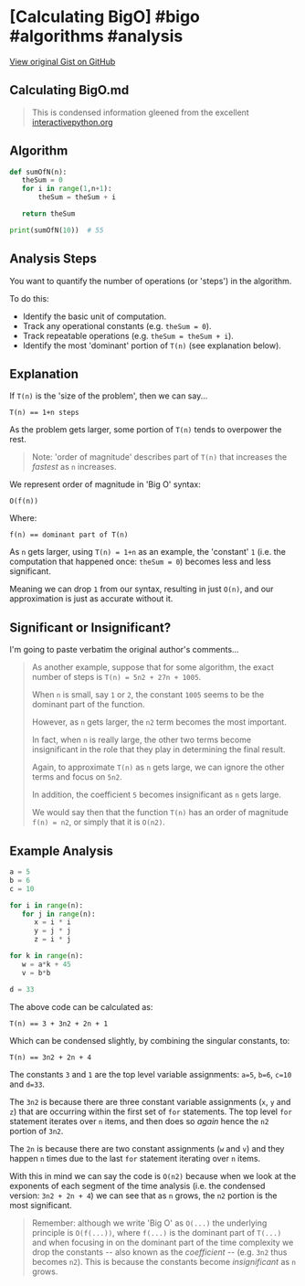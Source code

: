 # [Calculating BigO] #bigo #algorithms #analysis

[View original Gist on GitHub](https://gist.github.com/Integralist/fb0f19802a7021fbdefae39c6de9fc3b)

## Calculating BigO.md

> This is condensed information gleened from the excellent [interactivepython.org](http://interactivepython.org/runestone/static/pythonds/AlgorithmAnalysis/BigONotation.html)

## Algorithm

```py
def sumOfN(n):
   theSum = 0
   for i in range(1,n+1):
       theSum = theSum + i

   return theSum

print(sumOfN(10))  # 55
```

## Analysis Steps

You want to quantify the number of operations (or 'steps') in the algorithm.

To do this:

* Identify the basic unit of computation.
* Track any operational constants (e.g. `theSum = 0`).
* Track repeatable operations (e.g. `theSum = theSum + i`).
* Identify the most 'dominant' portion of `T(n)` (see explanation below).

## Explanation

If `T(n)` is the 'size of the problem', then we can say...

```
T(n) == 1+n steps
```

As the problem gets larger, some portion of `T(n)` tends to overpower the rest.

> Note: 'order of magnitude' describes part of `T(n)` that increases the _fastest_ as `n` increases.

We represent order of magnitude in 'Big O' syntax:

```
O(f(n))
```

Where:

```
f(n) == dominant part of T(n)
```

As `n` gets larger, using `T(n) = 1+n` as an example, the 'constant' `1` (i.e. the computation that happened once: `theSum = 0`) becomes less and less significant.

Meaning we can drop `1` from our syntax, resulting in just `O(n)`, and our approximation is just as accurate without it.

## Significant or Insignificant?

I'm going to paste verbatim the original author's comments...

> As another example, suppose that for some algorithm, the exact number of steps is `T(n) = 5n2 + 27n + 1005`. 
> 
> When `n` is small, say `1` or `2`, the constant `1005` seems to be the dominant part of the function. 
> 
> However, as `n` gets larger, the `n2` term becomes the most important. 
> 
> In fact, when `n` is really large, the other two terms become insignificant in the role that they play in determining the final result. 
> 
> Again, to approximate `T(n)` as `n` gets large, we can ignore the other terms and focus on `5n2`. 
> 
> In addition, the coefficient `5` becomes insignificant as `n` gets large. 
> 
> We would say then that the function `T(n)` has an order of magnitude `f(n) = n2`, or simply that it is `O(n2)`.

## Example Analysis

```py
a = 5
b = 6
c = 10

for i in range(n):
   for j in range(n):
      x = i * i
      y = j * j
      z = i * j

for k in range(n):
   w = a*k + 45
   v = b*b

d = 33
```

The above code can be calculated as:

```
T(n) == 3 + 3n2 + 2n + 1
```

Which can be condensed slightly, by combining the singular constants, to:

```
T(n) == 3n2 + 2n + 4
```

The constants `3` and `1` are the top level variable assignments: `a=5`, `b=6`, `c=10` and `d=33`.

The `3n2` is because there are three constant variable assignments (`x`, `y` and `z`) that are occurring within the first set of `for` statements. The top level `for` statement iterates over `n` items, and then does so _again_ hence the `n2` portion of `3n2`.

The `2n` is because there are two constant assignments (`w` and `v`) and they happen `n` times due to the last `for` statement iterating over `n` items.

With this in mind we can say the code is `O(n2)` because when we look at the exponents of each segment of the time analysis (i.e. the condensed version: `3n2 + 2n + 4`) we can see that as `n` grows, the `n2` portion is the most significant.

> Remember: although we write 'Big O' as `O(...)` the underlying principle is `O(f(...))`, where `f(...)` is the dominant part of `T(...)` and when focusing in on the dominant part of the time complexity we drop the constants -- also known as the _coefficient_ -- (e.g. `3n2` thus becomes `n2`). This is because the constants become _insignificant_ as `n` grows.

